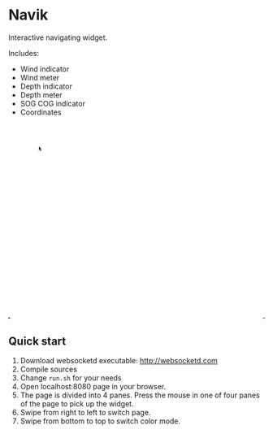 # Navik

Interactive navigating widget.

Includes:
- Wind indicator
- Wind meter
- Depth indicator
- Depth meter
- SOG COG indicator
- Coordinates

![demo GIF should be here](https://github.com/fedorov-cpp/navik/blob/main/demo.gif)

## Quick start

1. Download websocketd executable: http://websocketd.com
2. Compile sources
3. Change `run.sh` for your needs
4. Open localhost:8080 page in your browser.
5. The page is divided into 4 panes. Press the mouse in one of four panes of the page to pick up the widget.
6. Swipe from right to left to switch page.
7. Swipe from bottom to top to switch color mode.
